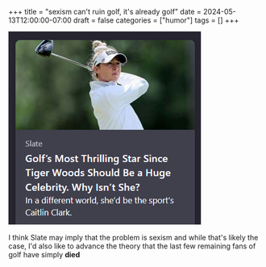 +++
title = "sexism can't ruin golf, it's already golf"
date = 2024-05-13T12:00:00-07:00
draft = false
categories = ["humor"]
tags = []
+++

![](./golf.png)

I think Slate may imply that the problem is sexism and while that's likely the case, I'd also like to advance the theory that the last few remaining fans of golf have simply **died**